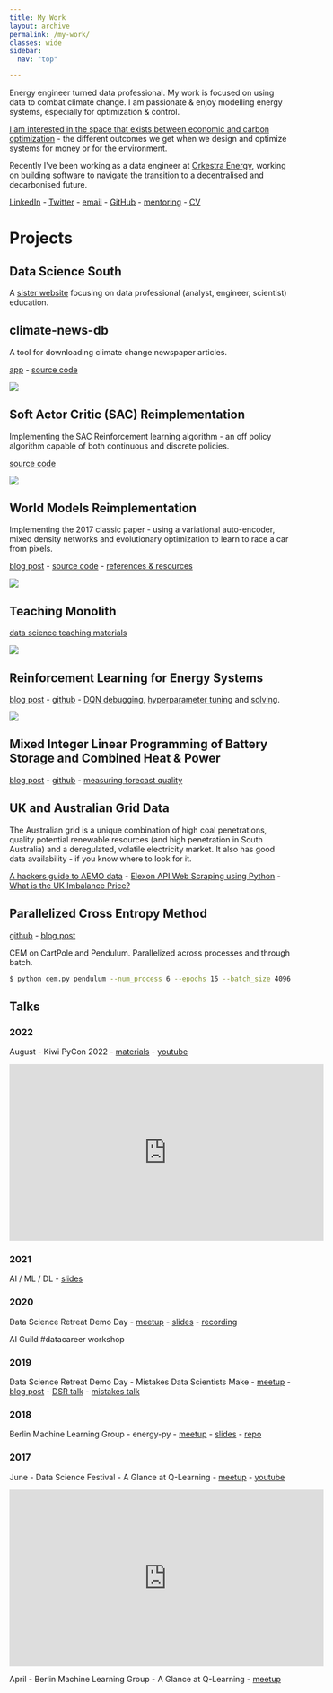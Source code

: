```yaml
---
title: My Work
layout: archive
permalink: /my-work/
classes: wide
sidebar:
  nav: "top"

---
```


Energy engineer turned data professional.  My work is focused on using data to combat climate change.   I am passionate & enjoy modelling energy systems, especially for optimization & control.

[I am interested in the space that exists between economic and carbon optimization](https://adgefficiency.com/space-between-money-and-the-planet/) - the different outcomes we get when we design and optimize systems for money or for the environment.

Recently I've been working as a data engineer at [Orkestra Energy](https://www.orkestra.energy), working on building software to navigate the transition to a decentralised and decarbonised future.

[LinkedIn](https://www.linkedin.com/in/adgefficiency/) - [Twitter](https://twitter.com/ADGEfficiency) - [email](adam.green@adgefficiency.com) - [GitHub](https://github.com/ADGEfficiency) - [mentoring](https://mentorcruise.com/mentor/AdamGreen/) - [CV](https://adgefficiency.com/cv.pdf)


# Projects

## Data Science South

A [sister website](https://www.datasciencesouth.com/) focusing on data professional (analyst, engineer, scientist) education.

## climate-news-db

A tool for downloading climate change newspaper articles.

[app](https://www.climate-news-db.com/) - [source code](https://github.com/ADGEfficiency/climate-news-db)

![]({{"/assets/my-work/db.png"}})

## Soft Actor Critic (SAC) Reimplementation

Implementing the SAC Reinforcement learning algorithm - an off policy algorithm capable of both continuous and discrete policies.

[source code](https://github.com/ADGEfficiency/sac)

![]({{"/assets/my-work/sac.png"}})

## World Models Reimplementation

Implementing the 2017 classic paper - using a variational auto-encoder, mixed density networks and evolutionary optimization to learn to race a car from pixels.

[blog post](https://adgefficiency.com/world-models/) - [source code](https://github.com/ADGEfficiency/world-models) - [references & resources](https://github.com/ADGEfficiency/rl-resources/tree/master/world-models)

![]({{"/assets/my-work/world.png"}})

## Teaching Monolith

[data science teaching materials](https://github.com/ADGEfficiency/teaching-monolith)

![]({{"/assets/my-work/monolith.png"}})

## Reinforcement Learning for Energy Systems

[blog post](https://www.adgefficiency.com/energy_py-reinforcement-learning-for-energy-systems/) - [github](https://github.com/ADGEfficiency/energy-py) - [DQN debugging](https://www.adgefficiency.com/dqn-debugging/), [hyperparameter tuning](https://www.adgefficiency.com/dqn-tuning/) and [solving](https://www.adgefficiency.com/dqn-solving/).

![]({{"/assets/dqn_solving/fig1.png"}})

## Mixed Integer Linear Programming of Battery Storage and Combined Heat & Power

[blog post](https://adgefficiency.com/intro-energy-py-linear/) - [github](https://github.com/ADGEfficiency/energy-py-linear) - [measuring forecast quality](https://adgefficiency.com/energy-py-linear-forecast-quality/)

## UK and Australian Grid Data

The Australian grid is a unique combination of high coal penetrations, quality potential renewable resources (and high penetration in South Australia) and a deregulated, volatile electricity market.  It also has good data availability - if you know where to look for it.

[A hackers guide to AEMO data](https://www.adgefficiency.com/hackers-aemo/) - [Elexon API Web Scraping using Python](https://www.adgefficiency.com/elexon-api-web-scraping-using-python/) - [What is the UK Imbalance Price?](http://www.adgefficiency.com/what-is-the-uk-imbalance-price/)

## Parallelized Cross Entropy Method

[github](https://github.com/ADGEfficiency/cem) - [blog post](https://adgefficiency.com/cem/)

CEM on CartPole and Pendulum.  Parallelized across processes and through batch.

```bash
$ python cem.py pendulum --num_process 6 --epochs 15 --batch_size 4096
```

## Talks

### 2022

August - Kiwi PyCon 2022 - [materials](https://github.com/ADGEfficiency/intro-to-distributed-computation-in-python) - [youtube](https://www.youtube.com/watch?v=x_NBHIi-Yf0)

<iframe width="560" height="315" src="https://www.youtube.com/embed/x_NBHIi-Yf0" title="YouTube video player" frameborder="0" allow="accelerometer; autoplay; clipboard-write; encrypted-media; gyroscope; picture-in-picture" allowfullscreen></iframe>

### 2021 

AI / ML / DL - [slides](https://docs.google.com/presentation/d/1T0Kbf63yf_nAiNJar8pS8xgFL1yJTu3MbRk9cj-D1oQ/edit?usp=sharing)

### 2020 

Data Science Retreat Demo Day - [meetup](https://www.meetup.com/Data-Science-Retreat/events/269691369/) - [slides](https://www.canva.com/design/DAD1Z-Tx6n0/qZ1W579ElkdOifKzMOn1Og/view?utm_content=DAD1Z-Tx6n0&utm_campaign=designshare&utm_medium=link&utm_source=publishsharelink) - [recording](https://drive.google.com/open?id=1XyfRXAdNhh0zz6MWmPWRbeXgizSuLfbA)

AI Guild #datacareer workshop

### 2019 

Data Science Retreat Demo Day - Mistakes Data Scientists Make - [meetup](https://www.meetup.com/Data-Science-Retreat/events/264686728/) - [blog post](http://www.adgefficiency.com/mistakes-talk/) - [DSR talk](https://www.canva.com/design/DADlQld9yF0/share/preview?token=DoG2rySn8x8KGT5xMyoe6A&role=EDITOR&utm_content=DADlQld9yF0&utm_campaign=designshare&utm_medium=link&utm_source=sharebutton) - [mistakes talk](https://www.canva.com/design/DADl9pRJd0c/share/preview?token=ptRfgqrLSz5BSZHgLXYTgA&role=EDITOR&utm_content=DADl9pRJd0c&utm_campaign=designshare&utm_medium=link&utm_source=sharebutton)

### 2018 

Berlin Machine Learning Group - energy-py - [meetup](https://www.meetup.com/berlin-machine-learning/events/246637693/) - [slides](https://gitpitch.com/ADGEfficiency/energy-py-talk) - [repo](https://github.com/ADGEfficiency/energy-py-talk)

### 2017

June - Data Science Festival - A Glance at Q-Learning - [meetup](https://www.datasciencefestival.com/adam-green-glance-q-learning/) - [youtube](https://www.youtube.com/watch?v=25NPjJ6hBmI)

<iframe width="560" height="315" src="https://www.youtube.com/embed/25NPjJ6hBmI" title="YouTube video player" frameborder="0" allow="accelerometer; autoplay; clipboard-write; encrypted-media; gyroscope; picture-in-picture" allowfullscreen></iframe>

April - Berlin Machine Learning Group - A Glance at Q-Learning - [meetup](https://www.meetup.com/berlin-machine-learning/events/234989414/)

